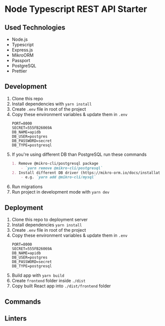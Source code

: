 # Node Typescript REST API Starter

## Used Technologies
- Node.js
- Typescript
- Express.js
- MikroORM
- Passport
- PostgreSQL
- Prettier

## Development
1. Clone this repo
2. Install dependencies with `yarn install`
3. Create `.env` file in root of the project
4. Copy these environment variables & update them in `.env`
    ```dotenv
    PORT=8000
    SECRET=555FB26069A
    DB_NAME=apidb
    DB_USER=postgres
    DB_PASSWORD=secret
    DB_TYPE=postgresql
    ```
5. If you're using different DB than PostgreSQL run these commands
   ```markdown
   1. Remove @mikro-cli/postgresql package
       - `yarn remove @mikro-cli/postgresql`
   2. Install different DB driver (https://mikro-orm.io/docs/installation/)
       - e.g. `yarn add @mikro-cli/mysql`
   ```
6. Run migrations 
7. Run project in development mode with `yarn dev`

## Deployment

1. Clone this repo to deployment server
2. Install dependencies `yarn install`
3. Create `.env` file in root of the project
4. Copy these environment variables & update them in `.env`
    ```dotenv
    PORT=8000
    SECRET=555FB26069A
    DB_NAME=apidb
    DB_USER=postgres
    DB_PASSWORD=secret
    DB_TYPE=postgresql
    ```
5. Build app with `yarn build`
6. Create `frontend` folder inside `./dist`
7. Copy built React app into `./dist/frontend` folder


## Commands


## Linters

